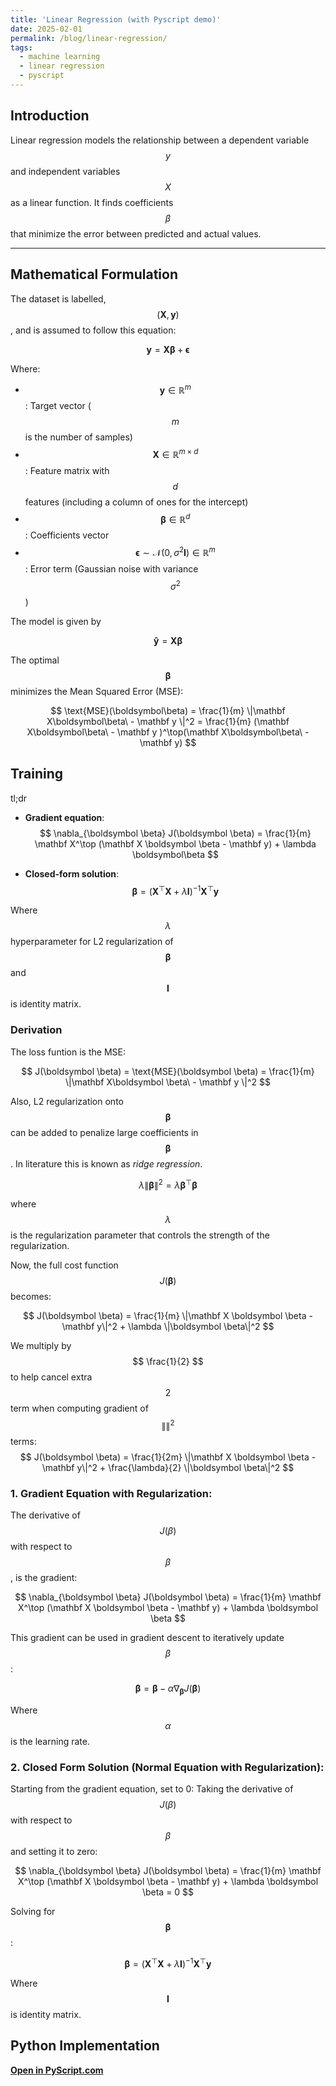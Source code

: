 ```yaml
---
title: 'Linear Regression (with Pyscript demo)'
date: 2025-02-01
permalink: /blog/linear-regression/
tags:
  - machine learning
  - linear regression
  - pyscript
---
```


<!-- <html>
<img class="center" src="{{ site.url }}{{ site.baseurl }}/images/kmeans.png" width="400">
<figcaption>Figure 1: Linear regression on 2D dataset/figcaption>
</html> -->

<!-- \newcommand{\unit}[1]{[\mathrm{#1}]} -->

## Introduction
Linear regression models the relationship between a dependent variable $$y$$ and independent variables $$X$$ as a linear function. It finds coefficients $$\beta$$ that minimize the error between predicted and actual values.

---

## Mathematical Formulation

The dataset is labelled, $$(\mathbf X, \mathbf y)$$, and is assumed to follow this equation:

$$
\mathbf{y} = \mathbf{X\boldsymbol\beta } + \mathbf{\epsilon}
$$

Where:
- $$\mathbf{y} \in \mathbb{R}^{m}$$: Target vector ($$m$$ is the number of samples)
- $$\mathbf{X} \in \mathbb{R}^{m \times d}$$: Feature matrix with $$d$$ features (including a column of ones for the intercept)
- $$\boldsymbol \beta \in \mathbb{R}^{d}$$: Coefficients vector
- $$\boldsymbol \epsilon \sim \mathcal{N}(0, \sigma^2 \mathbf I)\in \mathbb{R}^{m}$$: Error term (Gaussian noise with variance $$\sigma^2$$ )


The model is given by

$$
\mathbf{\hat y} = \mathbf X \boldsymbol\beta 
$$


The optimal $$\boldsymbol\beta$$ minimizes the Mean Squared Error (MSE):

$$
\text{MSE}(\boldsymbol\beta) = \frac{1}{m} \|\mathbf X\boldsymbol\beta\ - \mathbf y \|^2
= \frac{1}{m} (\mathbf X\boldsymbol\beta\ - \mathbf y )^\top(\mathbf X\boldsymbol\beta\ - \mathbf y)
$$


## Training

tl;dr
 
- **Gradient equation**:
  $$
  \nabla_{\boldsymbol \beta} J(\boldsymbol \beta) = \frac{1}{m} \mathbf X^\top (\mathbf X \boldsymbol \beta - \mathbf y) + \lambda \boldsymbol\beta
  $$

- **Closed-form solution**:
  $$
  \boldsymbol \beta = (\mathbf X^\top \mathbf X + \lambda \mathbf I)^{-1} \mathbf X^\top \mathbf y
  $$


Where $$ \lambda $$ hyperparameter for L2 regularization of $$ \boldsymbol \beta $$ and $$ \mathbf I $$ is identity matrix.

### Derivation

The loss funtion is the MSE:

$$
J(\boldsymbol \beta) = \text{MSE}(\boldsymbol \beta) = \frac{1}{m} \|\mathbf X\boldsymbol \beta\ - \mathbf y \|^2
$$

Also, L2 regularization onto $$\boldsymbol \beta$$ can be added to penalize large coefficients in $$\boldsymbol \beta$$. In literature this is known as _ridge regression_.

$$
\lambda\|\boldsymbol \beta\|^2 = \lambda \boldsymbol \beta^\top \boldsymbol \beta
$$

where $$ \lambda $$ is the regularization parameter that controls the strength of the regularization.

Now, the full cost function $$ J(\boldsymbol \beta) $$ becomes:

$$
J(\boldsymbol \beta) = \frac{1}{m} \|\mathbf X \boldsymbol \beta - \mathbf y\|^2 + \lambda \|\boldsymbol \beta\|^2
$$

We multiply by $$ \frac{1}{2} $$ to help cancel extra $$2$$ term when computing gradient of $$\|  \|^2 $$ terms:
$$
J(\boldsymbol \beta) = \frac{1}{2m} \|\mathbf X \boldsymbol \beta - \mathbf y\|^2 + \frac{\lambda}{2} \|\boldsymbol \beta\|^2
$$

### 1. Gradient Equation with Regularization:

The derivative of $$ J(\beta) $$ with respect to $$ \beta $$, is the gradient:

$$
\nabla_{\boldsymbol \beta} J(\boldsymbol \beta) = \frac{1}{m} \mathbf X^\top (\mathbf X \boldsymbol \beta - \mathbf y) + \lambda \boldsymbol \beta
$$


This gradient can be used in gradient descent to iteratively update $$ \beta $$:

$$
\boldsymbol \beta = \boldsymbol \beta - \alpha \nabla_{\boldsymbol \beta} J(\boldsymbol \beta)
$$

Where $$ \alpha $$ is the learning rate.

### 2. Closed Form Solution (Normal Equation with Regularization):

Starting from the gradient equation, set to 0:
Taking the derivative of $$ J(\beta) $$ with respect to $$ \beta $$ and setting it to zero:

$$
\nabla_{\boldsymbol \beta} J(\boldsymbol \beta) = \frac{1}{m} \mathbf X^\top (\mathbf X \boldsymbol \beta - \mathbf y) + \lambda \boldsymbol \beta = 0
$$

Solving for $$\boldsymbol \beta $$:

$$
\boldsymbol \beta = (\mathbf X^\top \mathbf X + \lambda \mathbf I)^{-1} \mathbf X^\top \mathbf y
$$

Where $$ \mathbf I $$ is identity matrix.



## Python Implementation


**[Open in PyScript.com](https://pyscript.com/@radenmuaz/linear-regression/latest)**

<html>
    <head>
        <!-- Recommended meta tags -->
        <meta charset="UTF-8">
        <meta name="viewport" content="width=device-width,initial-scale=1.0">
    </head>
    <body>
        <section class="pyscript">
            <div id="mpl"></div>
            <script type="py"
            src="https://gist.githubusercontent.com/radenmuaz/12e3f31d8dba3a2253f1504960a723ea/raw/c0195b1a5fe821baf7eb2ba4f67bfb18f927fc15/linear_regression.py"
             config='{"packages":["numpy", "matplotlib"], "sync_main_only": true}'>
            </script>
          </section>
    <script src="https://gist.github.com/radenmuaz/12e3f31d8dba3a2253f1504960a723ea.js"></script>
    
  </body>

</html>